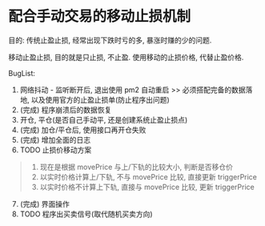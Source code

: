 # 配合手动交易的移动止损机制

目的: 传统止盈止损, 经常出现下跌时亏的多, 暴涨时赚的少的问题.

移动止盈止损, 目的就是只止损, 不止盈. 使用移动的止损价格, 代替止盈价格.

BugList:

1. 网络抖动 - 监听断开后, 退出使用 pm2 自动重启 >> 必须搭配完备的数据落地, 以及使用官方的止盈止损单(防止程序出问题)
2. (完成) 程序崩溃后的数据恢复
3. 开仓, 平仓(是否自己手动平, 还是创建系统止盈止损点)
4. (完成) 加仓/平仓后, 使用接口再开仓失败
5. (完成) 增加全面的日志
6. TODO 止损价移动方案

> 1. 现在是根据 movePrice 与上/下轨的比较大小, 判断是否移仓价
> 2. 以实时价格计算上/下轨, 不与 movePrice 比较, 直接更新 triggerPrice
> 3. 以实时价格不计算上下轨, 直接与 movePrice 比较, 更新 triggerPrice

7. (完成) 界面操作
8. TODO 程序出买卖信号(取代随机买卖方向)
